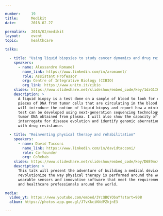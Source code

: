 ```yaml
---

number:     19
title:      Medikit
date:       2018-02-27

permalink:  2018/02/medikit
layout:     event
topic:      healthcare

talks:

  - title: "Using liquid biopsies to study cancer dynamics and drug resistance"
    speakers:
      - name: Alessandro Romanel
        name_link: https://www.linkedin.com/in/aromanel/
        role: Assistant Professor
        org: Centre of Integrative Biology (CIBIO)
        org_link: https://www.unitn.it/cibio
    slides: https://www.slideshare.net/slideshow/embed_code/key/1dzG1IGGyU4Thc
    description: >
      A liquid biopsy is a test done on a sample of blood to look for cancer cells or for
      pieces of DNA from tumor cells that are circulating in the blood. In this talk I
      will introduce the notion of liquid biopsy and report how a minimally invasive blood
      test can be developed using next-generation sequencing technology on circulating
      tumor DNA obtained from plasma. I will also show the capacity of this test to
      interrogate for disease evolution and identify genomic aberrations that emerge
      with drug resistance.

  - title: "Reinventing physical therapy and rehabilitation"
    speakers:
      - name: David Tacconi
        name_link: https://www.linkedin.com/in/davidtacconi/
        role: Co-founder
        org: CoRehab
    slides: https://www.slideshare.net/slideshow/embed_code/key/D6E9mcvCTgDgCl
    description: >
      This talk will present the adventure of building a medical device that wants to
      revolutionize the way physical therapy is performed around the world, by using
      wearable sensors and innovative software that meet the requirements of patients
      and healthcare professionals around the world.

media:
  video_yt: https://www.youtube.com/embed/3YcQBQYObaY?start=908
  album: https://photos.app.goo.gl/JTvXkciKNdPZkjnE3

---
```

